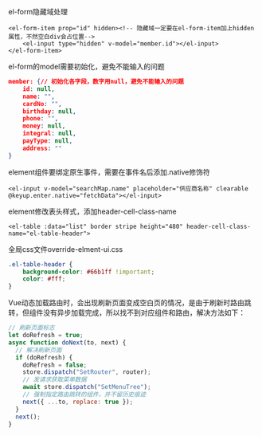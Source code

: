 el-form隐藏域处理
```vue
<el-form-item prop="id" hidden><!-- 隐藏域一定要在el-form-item加上hidden属性，不然空白div会占位置-->
    <el-input type="hidden" v-model="member.id"></el-input>
</el-form-item>
```
el-form的model需要初始化，避免不能输入的问题
```json
member: {// 初始化各字段，数字用null，避免不能输入的问题
    id: null,
    name: "",
    cardNo: "",
    birthday: null,
    phone: "",
    money: null,
    integral: null,
    payType: null,
    address: ""
}
```
element组件要绑定原生事件，需要在事件名后添加.native修饰符
```vue
<el-input v-model="searchMap.name" placeholder="供应商名称" clearable @keyup.enter.native="fetchData"></el-input>
```
element修改表头样式，添加header-cell-class-name
```vue
<el-table :data="list" border stripe height="480" header-cell-class-name="el-table-header">
```
全局css文件override-elment-ui.css
```css
.el-table-header {
    background-color: #66b1ff !important;
    color: #fff;
}
```
Vue动态加载路由时，会出现刷新页面变成空白页的情况，是由于刷新时路由跳转，但组件没有异步加载完成，所以找不到对应组件和路由，解决方法如下：
```js
// 刷新页面标志
let doRefresh = true;
async function doNext(to, next) {
  // 解决刷新页面
  if (doRefresh) {
    doRefresh = false;
    store.dispatch("SetRouter", router);
    // 发请求获取菜单数据
    await store.dispatch("SetMenuTree");
    // 强制指定路由跳转的组件，并不留历史痕迹
    next({ ...to, replace: true });
  }
  next();
}
```